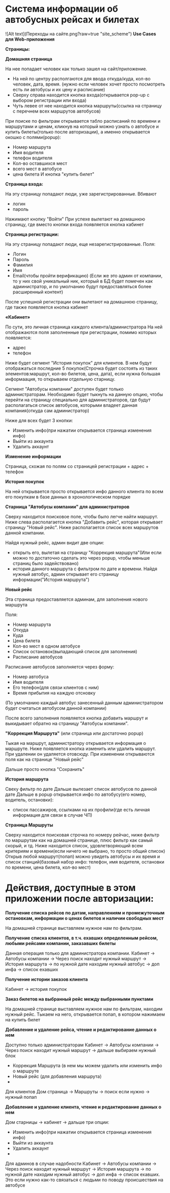 # Система информации об автобусных рейсах и билетах
![Alt text](Переходы на сайте.png?raw=true "site_scheme")
**Use Cases для Web-приложения**

**Страницы:** 

**Домашняя страница**

На нее попадает человек как только зашел на сайт/приложение. 
+ На ней по центру располгаются для ввода откуда/куда, кол-во человек, дата, время. (нужно если человек хочет просто посмотреть есть ли автобусы и их цену и расписание)
+ Сверху справа находится кнопка входа(открывается pop-up с выбором регистрации или входа)
+ Чуть левее от нее находится кнопка маршруты(ссылка на страницу с перечнем всех маршрутов автобусов)

При поиске по фильтрам открывается табло расписаний по времени и маршрутами и ценам, кликнув на который можно узнать о автобусе и купить билеты(только после авторизации), а именно открывается окошко с полями(popup):
+ Номер маршрута
+ Имя водителя
+ телефон водителя
+ Кол-во оставшихся мест
+ всего мест в автобусе
+ цена билета
И кнопка "купить билет"

**Страница входа:**

На эту страницу попадают люди, уже зарегистрированные.
Вбивают
+ логин
+ пароль

Нажимают кнопку "Войти"
При успехе вылетают на домашнюю страницу, где вместо кнопки входа появляется кнопка кабинет
		
**Страница регистрации:**

На эту страницу попадают люди, еще незарегистрированные.
Поля: 
+ Логин
+ Пароль
+ Фамилия
+ Имя
+ Email(чтобы пройти верификацию)
(Если же это админ от компании, то у них свой уникальный ник, который в БД будет помечен как администратор, и по умолчанию будут предоставляться более расширенный контент)

После успешной регистрации они вылетают на домашнюю страницу, где также появляется кнопка кабинет

**«Кабинет»**

По сути, это личная страница каждого клиента/администратора
На ней отображаются поля заполненные при регистрации, помимо которых появляется:
+ адрес
+ телефон
 
Ниже будет сегмент "История покупок" для клиентов. В нем будут отображаться последние 5 покупок(Строчка будет состоять из таких элементов:маршрут, кол-во билетов, цена, дата), если нужна большая информаация, то открываем отдельную старницу.

Сегмент "Автобусы компании" доступен будет только администраторам. Необходимо будет тыкнуть на данную опцию, чтобы перейти на страницу специально для администраторов, где будут располагаться список автобусов, которыми владеет данная компания(откуда сам администратор)

Ниже для всех будет 3 кнопки:
+ Изменить инфо(при нажатии открывается страница изменения инфо)
+ Выйти из аккаунта
+ Удалить аккаунт

**Изменение информации**

Страница, схожая по полям со страницей регистрации + адрес + телефон

**История покупок** 

На ней открывается просто открывается инфо данного клиента по всем его покупкам в базе данных в хронологическом порядке

**Старница "Автобусы компании" для администраторов**
 
Сверху находится поисковое поле, чтобы было легче найти маршрут.
Ниже слева располагается кнопка "Добавить рейс", которая открывает страницу "Новый рейс".
Ниже располагается список всех маршрутов данной компании.

Найдя нужный рейс, админ видит две опции:
+ открыть его, вылетая на страницу "Коррекция маршрута"(Или если можно то достаточно сделать это через popup, чтобы меньше страниц было задействовано)
+ история данного маршрута с фильтром по дате и времени. Найдя нужный автобус, админ открывает его страницу информации("История маршрута")

**Новый рейс**

Эта страница предоставляется админам, для заполнения нового маршрута

Поля:
+ Номер маршрута
+ Откуда
+ Куда
+ Цена билета
+ Кол-во мест в одном автобусе
+ Список остановок(выпадающий список для заполнения)
+ Расписание автобусов

Расписание автобусов заполняется через форму:
+ Номер автобуса
+ Имя водителя
+ Его телефон(для связи клиентов с ним)
+ Время прибытия на каждую отсновку

(По умолчанию каждый автобус занесенный данным администратором будет считаться автобусом данной компании)

После всего заполнения появляется кнопка добавить маршрут и выкидывает обратно на страницу "Автобусы компании".


**"Коррекция Маршрута"**
(или страница или достаточно popup)

Тыкая на маршрут, администратору открывается информация о маршруте. Ниже появляется кнопка изменить или удалить маршрут.
При удалении он удаляется отовсюду. При изменении открываются поля как на странице "Новый рейс"

Дальше просто кнопка "Сохранить"

**История маршрута** 

Свеху фильтр по дате
Дальше вылезает список автобусов по данной дате
Дальше в popup открывается инфо по автобусу(его номер, водитель, остановки): 
+ список пассажиров, ссылками на их профили(где есть личная информация для связи в случае ЧП)

**Страница Маршруты**

Сверху находится поисковая строчка по номеру рейчас, ниже фильтр по маршрутам как на домашней странице, плюс фильтр как самый скорый, и тд.
Ниже находится список, удовлетворяющий всем критериям и времени(если ничего не выбрано, то просто общий список)
Открыв любой маршрут(попап) можно увидеть автобусы и их время и список станций(базовый набор инфо: телефон, имя водителя, остановки по времени, цена билета, кол-во мест)

# Действия, доступные в этом приложении после авторизации:

**Получение списка рейсов по датам, направлениям и промежуточным остановкам, информации о ценах билетов и наличии свободных мест**

На домашней странице выставляем нужное нам по фильтрам.

**Получение списка клиентов, в т.ч. ехавших определенным рейсом, любыми рейсами компании, заказавших билеты**

Данная операция только для администратора компании. Кабинет -> Автобусы компании -> Через поиск находит нужный маршрут -> История маршрута -> по нужной дате находим нужный автобус -> доп инфа -> список ехавших

**Получение истории заказов клиента**

Кабинет -> история покупок

**Заказ билетов на выбранный рейс между выбранными пунктами**

На домашней странице выставляем нужное нам по фильтрам, находим нужный рейс. Тыкаем на него, открывается попап, в котором нажимаем на купить билет

**Добавление и удаление рейса, чтение и редактирование данных о нем**

Доступно только администраторам
Кабинет -> Автобусы компании -> Через поиск находит нужный маршрут -> дальше выбираем нужный блок
+ Коррекция Маршрута (в нем мы можем удалить или изменить инфо о маршруте
+ Новый рейс (для добавления маршрута)
+ 
Для клиентов
Дом страница -> Маршруты -> поиск если нужно -> нужный попап

**Добавление и удаление клиента, чтение и редактирование данных о нем**

Дом старницы -> кабинет -> дальше три опции:
+ Изменить инфо(при нажатии открывается страница изменения инфо)
+ Выйти из аккаунта
+ Удалить аккаунт
+ 
Для админов в случае надобности Кабинет -> Автобусы компании -> Через поиск находит нужный маршрут -> История маршрута -> по нужной дате находим нужный автобус -> доп инфа -> список ехавших. Это если нужно как-то связаться с людьми по поводу происшествия на автобусе
